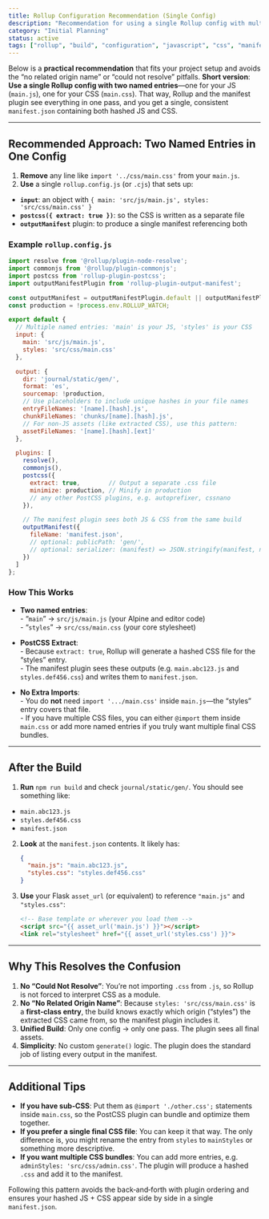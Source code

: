 ```yaml
---
title: Rollup Configuration Recommendation (Single Config)
description: "Recommendation for using a single Rollup config with multiple named entries (JS and CSS) to simplify the build process and manifest generation."
category: "Initial Planning"
status: active
tags: ["rollup", "build", "configuration", "javascript", "css", "manifest"]
---
```



Below is a **practical recommendation** that fits your project setup and avoids the “no related origin name” or “could not resolve” pitfalls. **Short version**: **Use a single Rollup config with two named entries**—one for your JS (`main.js`), one for your CSS (`main.css`). That way, Rollup and the manifest plugin see everything in one pass, and you get a single, consistent `manifest.json` containing both hashed JS and CSS.

---

## Recommended Approach: Two Named Entries in One Config

1. **Remove** any line like `import '../css/main.css'` from your `main.js`.
2. **Use** a single `rollup.config.js` (or `.cjs`) that sets up:
- **`input`**: an object with `{ main: 'src/js/main.js', styles: 'src/css/main.css' }`
- **`postcss({ extract: true })`**: so the CSS is written as a separate file
- **`outputManifest`** plugin: to produce a single manifest referencing both

### Example `rollup.config.js`

```js
import resolve from '@rollup/plugin-node-resolve';
import commonjs from '@rollup/plugin-commonjs';
import postcss from 'rollup-plugin-postcss';
import outputManifestPlugin from 'rollup-plugin-output-manifest';

const outputManifest = outputManifestPlugin.default || outputManifestPlugin;
const production = !process.env.ROLLUP_WATCH;

export default {
  // Multiple named entries: 'main' is your JS, 'styles' is your CSS
  input: {
    main: 'src/js/main.js',
    styles: 'src/css/main.css'
  },

  output: {
    dir: 'journal/static/gen/',
    format: 'es',
    sourcemap: !production,
    // Use placeholders to include unique hashes in your file names
    entryFileNames: '[name].[hash].js',
    chunkFileNames: 'chunks/[name].[hash].js',
    // For non-JS assets (like extracted CSS), use this pattern:
    assetFileNames: '[name].[hash].[ext]'
  },

  plugins: [
    resolve(),
    commonjs(),
    postcss({
      extract: true,        // Output a separate .css file
      minimize: production, // Minify in production
      // any other PostCSS plugins, e.g. autoprefixer, cssnano
    }),

    // The manifest plugin sees both JS & CSS from the same build
    outputManifest({
      fileName: 'manifest.json',
      // optional: publicPath: 'gen/',
      // optional: serializer: (manifest) => JSON.stringify(manifest, null, 2)
    })
  ]
};
```

### How This Works

- **Two named entries**:  
      - “`main`” -> `src/js/main.js` (your Alpine and editor code)  
      - “`styles`” -> `src/css/main.css` (your core stylesheet)  

- **PostCSS Extract**:  
      - Because `extract: true`, Rollup will generate a hashed CSS file for the “styles” entry.  
      - The manifest plugin sees these outputs (e.g. `main.abc123.js` and `styles.def456.css`) and writes them to `manifest.json`.  

- **No Extra Imports**:  
      - You do **not** need `import '.../main.css'` inside `main.js`—the “styles” entry covers that file.  
      - If you have multiple CSS files, you can either `@import` them inside `main.css` or add more named entries if you truly want multiple final CSS bundles.

---

## After the Build

1. **Run** `npm run build` and check `journal/static/gen/`. You should see something like:
- `main.abc123.js`  
- `styles.def456.css`  
- `manifest.json`  

2. **Look** at the `manifest.json` contents. It likely has:
   ```json
   {
     "main.js": "main.abc123.js",
     "styles.css": "styles.def456.css"
   }
   ```

3. **Use** your Flask `asset_url` (or equivalent) to reference `"main.js"` and `"styles.css"`:
   ```html
   <!-- Base template or wherever you load them -->
   <script src="{{ asset_url('main.js') }}"></script>
   <link rel="stylesheet" href="{{ asset_url('styles.css') }}">
   ```

---

## Why This Resolves the Confusion

1. **No “Could Not Resolve”**: You’re not importing `.css` from `.js`, so Rollup is not forced to interpret CSS as a module.  
2. **No “No Related Origin Name”**: Because `styles: 'src/css/main.css'` is a **first‐class entry**, the build knows exactly which origin (“styles”) the extracted CSS came from, so the manifest plugin includes it.  
3. **Unified Build**: Only one config → only one pass. The plugin sees all final assets.  
4. **Simplicity**: No custom `generate()` logic. The plugin does the standard job of listing every output in the manifest.

---

## Additional Tips

- **If you have sub‐CSS**: Put them as `@import './other.css';` statements inside `main.css`, so the PostCSS plugin can bundle and optimize them together.  
- **If you prefer a single final CSS file**: You can keep it that way. The only difference is, you might rename the entry from `styles` to `mainStyles` or something more descriptive.  
- **If you want multiple CSS bundles**: You can add more entries, e.g. `adminStyles: 'src/css/admin.css'`. The plugin will produce a hashed `.css` and add it to the manifest.

Following this pattern avoids the back‐and‐forth with plugin ordering and ensures your hashed JS + CSS appear side by side in a single `manifest.json`.